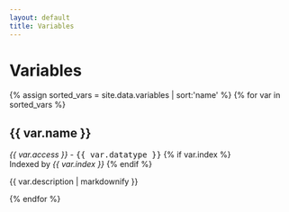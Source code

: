 ```yaml
---
layout: default
title: Variables
---
```


<h1>Variables</h1>
{% assign sorted_vars = site.data.variables | sort:'name' %}
{% for var in sorted_vars %}
<h2>{{ var.name }}</h2>
<p><em>{{ var.access }}</em> - <tt>{{ var.datatype }}</tt>
{% if var.index %}
<br>Indexed by <em>{{ var.index }}</em>
{% endif %}
</p>
<p>{{ var.description | markdownify }}</p>
{% endfor %}
